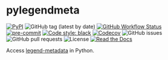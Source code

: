 # pylegendmeta

[![PyPI](https://img.shields.io/pypi/v/pylegendmeta?logo=pypi)](https://pypi.org/project/pylegendmeta/)
![GitHub tag (latest by date)](https://img.shields.io/github/v/tag/legend-exp/pylegendmeta?logo=git)
[![GitHub Workflow Status](https://img.shields.io/github/checks-status/legend-exp/pylegendmeta/main?label=main%20branch&logo=github)](https://github.com/legend-exp/pylegendmeta/actions)
[![pre-commit](https://img.shields.io/badge/pre--commit-enabled-brightgreen?logo=pre-commit&logoColor=white)](https://github.com/pre-commit/pre-commit)
[![Code style: black](https://img.shields.io/badge/code%20style-black-000000.svg)](https://github.com/psf/black)
[![Codecov](https://img.shields.io/codecov/c/github/legend-exp/pylegendmeta?logo=codecov)](https://app.codecov.io/gh/legend-exp/pylegendmeta)
![GitHub issues](https://img.shields.io/github/issues/legend-exp/pylegendmeta?logo=github)
![GitHub pull requests](https://img.shields.io/github/issues-pr/legend-exp/pylegendmeta?logo=github)
![License](https://img.shields.io/github/license/legend-exp/pylegendmeta)
[![Read the Docs](https://img.shields.io/readthedocs/pylegendmeta?logo=readthedocs)](https://pylegendmeta.readthedocs.io)

Access [legend-metadata](https://github.com/legend-exp/legend-metadata) in Python.
